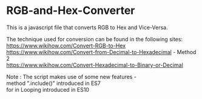 # RGB-and-Hex-Converter

This is a javascript file that converts RGB to Hex and Vice-Versa.

The technique used for conversion can be found in the following sites:\
https://www.wikihow.com/Convert-RGB-to-Hex \
https://www.wikihow.com/Convert-from-Decimal-to-Hexadecimal - Method 2\
https://www.wikihow.com/Convert-Hexadecimal-to-Binary-or-Decimal 


Note : The script makes use of some new features -\
method ".include()" introduced in ES7\
for in Looping introduced in ES10